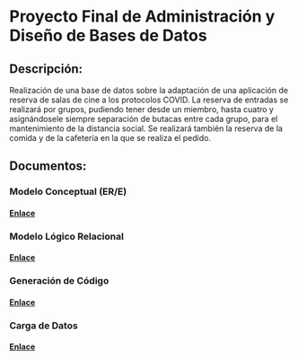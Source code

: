 # Proyecto Final de Administración y Diseño de Bases de Datos
## Descripción: 
Realización de una base de datos sobre la adaptación de una aplicación de reserva de salas de cine a los protocolos COVID.
La reserva de entradas se realizará por grupos, pudiendo tener desde un miembro, hasta cuatro y asignándosele siempre separación
de butacas entre cada grupo, para el mantenimiento de la distancia social.
Se realizará también la reserva de la comida y de la cafetería en la que se realiza el pedido.

## Documentos:
### Modelo Conceptual (ER/E)
#### [Enlace](https://github.com/0x444d4d/adbd-proyecto/blob/main/diagramaER.pdf)
### Modelo Lógico Relacional
#### [Enlace](https://github.com/0x444d4d/adbd-proyecto/blob/main/modelo-logico.pdf)
### Generación de Código
#### [Enlace](https://github.com/0x444d4d/adbd-proyecto/blob/main/generacionCYP.pdf)
### Carga de Datos
#### [Enlace](https://github.com/0x444d4d/adbd-proyecto/blob/main/cargadatos.pdf)
